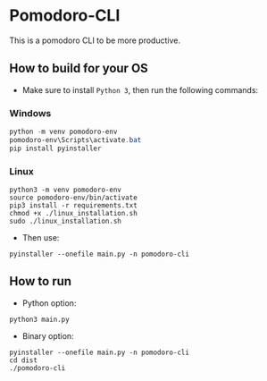 # Pomodoro-CLI

This is a pomodoro CLI to be more productive.

## How to build for your OS

- Make sure to install `Python 3`, then run the following commands:

### Windows

```powershell
python -m venv pomodoro-env
pomodoro-env\Scripts\activate.bat
pip install pyinstaller
```

### Linux

```shell
python3 -m venv pomodoro-env
source pomodoro-env/bin/activate
pip3 install -r requirements.txt
chmod +x ./linux_installation.sh
sudo ./linux_installation.sh
```

- Then use:

```
pyinstaller --onefile main.py -n pomodoro-cli
```

## How to run


- Python option:

```
python3 main.py
```

- Binary option:

```
pyinstaller --onefile main.py -n pomodoro-cli
cd dist
./pomodoro-cli
```